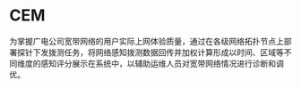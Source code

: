 # CEM
为掌握广电公司宽带网络的用户实际上网体验质量，通过在各级网络拓扑节点上部署探针下发拨测任务，将网络感知拨测数据回传并加权计算形成以时间、区域等不同维度的感知评分展示在系统中，以辅助运维人员对宽带网络情况进行诊断和调优。
